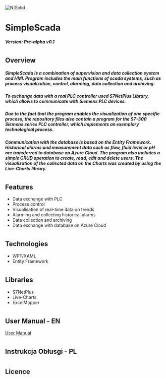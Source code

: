 ![N|Solid](https://i.ibb.co/9tpTRxB/Simple-Scada.png)
# SimpleScada
##### Version: Pre-alpha v0.1
#
#

## Overview
##### SimpleScada is a combination of supervision and data collection system and HMI. Program includes the main functions of scada systems, such as process visualization, control, alarming, data collection and archiving.
##### To exchange data with a real PLC controller used S7NetPlus Library, which allows to communicate with Siemens PLC devices.
##### Due to the fact that the program enables the visualization of one specific process, the repository files also contain a program for the S7-300 Siemens series PLC controller, which implements an exemplary technological process.
##### Communication with the database is based on the Entity Framework. Historical alarms and measurement data such as flow, fluid level or pH are transferred to database on Azure Cloud. The program also includes a simple CRUD operation to create, read, edit and delete users. The visualization of the collected data on the Charts was created by using the Live-Charts library.
#
## Features
- Data exchange with PLC
- Process control
- Visualisation of real-time data on trends
- Alarming and collecting historical alarms
- Data collection and archiving
- Data exchange with database on Azure Cloud
#
## Technologies
- WPF/XAML
- Entity Framework
# 
## Libraries
- S7NetPlus
- Live-Charts
- ExcelMapper
#
## User Manual - EN
[User Manual](https://github.com/PatrzNaMnie/SimpleScada/blob/master/UserManual.md)
#
## Instrukcja Obłusgi - PL
#
## Licence
